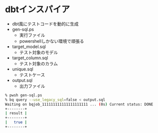 # dbtインスパイア
* dbt風にテストコードを動的に生成
* gen-sql.ps
  * 実行ファイル
  * powershellしかない環境で頑張る
* target_model.sql
  * テスト対象のモデル
* target_column.sql
  * テスト対象のカラム
* unique.sql
  * テストケース
* output.sql
  * 出力ファイル

```sh
% pwsh gen-sql.ps 
% bq query --use_legacy_sql=false < output.sql
Waiting on bqjob_111111111111111111111 ... (0s) Current status: DONE   
+--------+
| result |
+--------+
|   true |
+--------+
```
